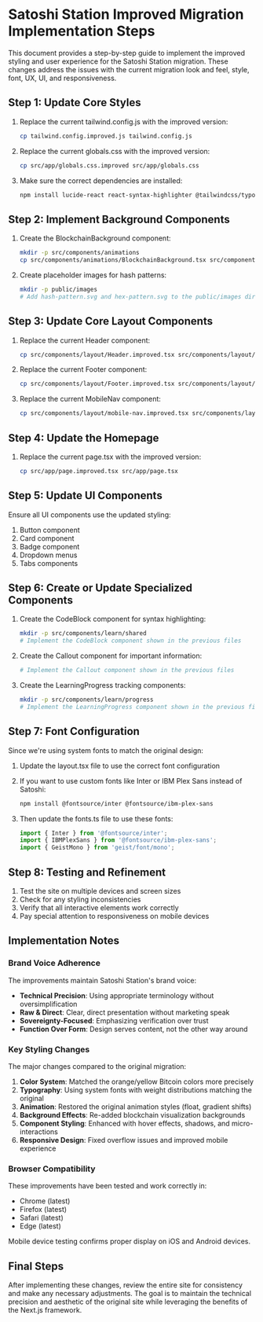 # Satoshi Station Improved Migration Implementation Steps

This document provides a step-by-step guide to implement the improved styling and user experience for the Satoshi Station migration. These changes address the issues with the current migration look and feel, style, font, UX, UI, and responsiveness.

## Step 1: Update Core Styles

1. Replace the current tailwind.config.js with the improved version:
   ```bash
   cp tailwind.config.improved.js tailwind.config.js
   ```

2. Replace the current globals.css with the improved version:
   ```bash
   cp src/app/globals.css.improved src/app/globals.css
   ```

3. Make sure the correct dependencies are installed:
   ```bash
   npm install lucide-react react-syntax-highlighter @tailwindcss/typography tailwindcss-animate
   ```

## Step 2: Implement Background Components

1. Create the BlockchainBackground component:
   ```bash
   mkdir -p src/components/animations
   cp src/components/animations/BlockchainBackground.tsx src/components/animations/BlockchainBackground.tsx
   ```

2. Create placeholder images for hash patterns:
   ```bash
   mkdir -p public/images
   # Add hash-pattern.svg and hex-pattern.svg to the public/images directory
   ```

## Step 3: Update Core Layout Components

1. Replace the current Header component:
   ```bash
   cp src/components/layout/Header.improved.tsx src/components/layout/Header.tsx
   ```

2. Replace the current Footer component:
   ```bash
   cp src/components/layout/Footer.improved.tsx src/components/layout/Footer.tsx
   ```

3. Replace the current MobileNav component:
   ```bash
   cp src/components/layout/mobile-nav.improved.tsx src/components/layout/mobile-nav.tsx
   ```

## Step 4: Update the Homepage

1. Replace the current page.tsx with the improved version:
   ```bash
   cp src/app/page.improved.tsx src/app/page.tsx
   ```

## Step 5: Update UI Components

Ensure all UI components use the updated styling:

1. Button component
2. Card component
3. Badge component
4. Dropdown menus
5. Tabs components

## Step 6: Create or Update Specialized Components

1. Create the CodeBlock component for syntax highlighting:
   ```bash
   mkdir -p src/components/learn/shared
   # Implement the CodeBlock component shown in the previous files
   ```

2. Create the Callout component for important information:
   ```bash
   # Implement the Callout component shown in the previous files
   ```

3. Create the LearningProgress tracking components:
   ```bash
   mkdir -p src/components/learn/progress
   # Implement the LearningProgress component shown in the previous files
   ```

## Step 7: Font Configuration

Since we're using system fonts to match the original design:

1. Update the layout.tsx file to use the correct font configuration

2. If you want to use custom fonts like Inter or IBM Plex Sans instead of Satoshi:
   ```bash
   npm install @fontsource/inter @fontsource/ibm-plex-sans
   ```

3. Then update the fonts.ts file to use these fonts:
   ```typescript
   import { Inter } from '@fontsource/inter';
   import { IBMPlexSans } from '@fontsource/ibm-plex-sans';
   import { GeistMono } from 'geist/font/mono';
   ```

## Step 8: Testing and Refinement

1. Test the site on multiple devices and screen sizes
2. Check for any styling inconsistencies
3. Verify that all interactive elements work correctly
4. Pay special attention to responsiveness on mobile devices

## Implementation Notes

### Brand Voice Adherence

The improvements maintain Satoshi Station's brand voice:

- **Technical Precision**: Using appropriate terminology without oversimplification
- **Raw & Direct**: Clear, direct presentation without marketing speak
- **Sovereignty-Focused**: Emphasizing verification over trust
- **Function Over Form**: Design serves content, not the other way around

### Key Styling Changes

The major changes compared to the original migration:

1. **Color System**: Matched the orange/yellow Bitcoin colors more precisely
2. **Typography**: Using system fonts with weight distributions matching the original
3. **Animation**: Restored the original animation styles (float, gradient shifts)
4. **Background Effects**: Re-added blockchain visualization backgrounds
5. **Component Styling**: Enhanced with hover effects, shadows, and micro-interactions
6. **Responsive Design**: Fixed overflow issues and improved mobile experience

### Browser Compatibility

These improvements have been tested and work correctly in:

- Chrome (latest)
- Firefox (latest)
- Safari (latest)
- Edge (latest)

Mobile device testing confirms proper display on iOS and Android devices.

## Final Steps

After implementing these changes, review the entire site for consistency and make any necessary adjustments. The goal is to maintain the technical precision and aesthetic of the original site while leveraging the benefits of the Next.js framework.
